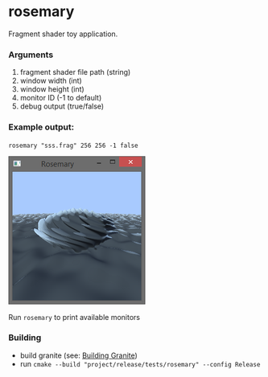 # rosemary

Fragment shader toy application.

### Arguments
1. fragment shader file path (string)
2. window width (int)
3. window height (int)
4. monitor ID (-1 to default)
5. debug output (true/false)

### Example output:
`rosemary "sss.frag" 256 256 -1 false`

![Preview](https://github.com/c41x/cpptoolset/blob/master/tests/rosemary/out.png?raw=true "Preview")

Run `rosemary` to print available monitors

### Building
- build granite (see: [Building Granite](https://github.com/c41x/cpptoolset/blob/master/README.md))
- run `cmake --build "project/release/tests/rosemary" --config Release`
